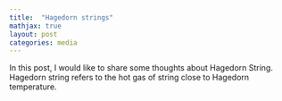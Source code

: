 ```yaml
---
title:  "Hagedorn strings"
mathjax: true
layout: post
categories: media
---
```


In this post, I would like to share some thoughts about Hagedorn String. 
Hagedorn string refers to the hot gas of string close to Hagedorn temperature. 
